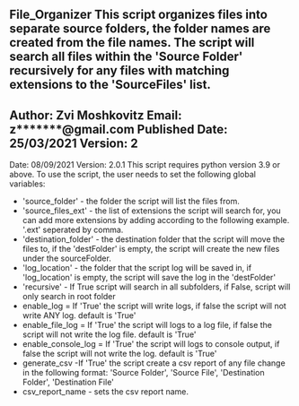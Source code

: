 File_Organizer
This script organizes files into separate source folders,
the folder names are created from the file names.
The script will search all files within the 'Source Folder' recursively for any files with matching extensions
to the 'SourceFiles' list.
---------------------------------------------------------------------------------------------------------------
Author: Zvi Moshkovitz
Email: z*******@gmail.com
Published Date: 25/03/2021 Version: 2
---------------------------------------------------------------------------------------------------------------
Date: 08/09/2021 Version: 2.0.1
This script requires python version 3.9 or above.
To use the script, the user needs to set the following global variables:
* 'source_folder' - the folder the script will list the files from.
* 'source_files_ext' - the list of extensions the script will search for,
you can add more extensions by adding according to the following example.
'.ext' seperated by comma.
* 'destination_folder' - the destination folder that the script will move the files to, if the 'destFolder' is empty,
the script will create the new files under the sourceFolder.
* 'log_location' - the folder that the script log will be saved in, if 'log_location' is empty,
the script will save the log in the 'destFolder'
* 'recursive' - If True script will search in all subfolders, if False, script will only search in root folder
* enable_log = If 'True' the script will write logs, if false the script will not write ANY log. default is 'True'
* enable_file_log = If 'True' the script will logs to a log file, if false the script will not write the log file.
default is 'True'
* enable_console_log = If 'True' the script will logs to console output, if false the script will not write the log.
default is 'True'
* generate_csv -If 'True' the script create a csv report of any file change in the following format:
'Source Folder', 'Source File', 'Destination Folder', 'Destination File'
* csv_report_name - sets the csv report name.

